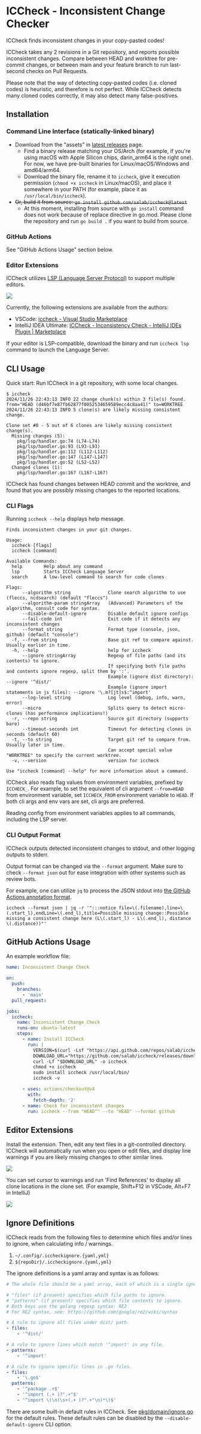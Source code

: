 # ICCheck - Inconsistent Change Checker

ICCheck finds inconsistent changes in your copy-pasted codes!

ICCheck takes any 2 revisions in a Git repository, and reports possible inconsistent changes.
Compare between HEAD and worktree for pre-commit changes, or between main and your feature branch
to run last-second checks on Pull Requests.

Please note that the way of detecting copy-pasted codes (i.e. cloned codes) is heuristic,
and therefore is not perfect.
While ICCheck detects many cloned codes correctly, it may also detect many false-positives.

## Installation

### Command Line Interface (statically-linked binary)

- Download from the "assets" in [latest releases](https://github.com/salab/iccheck/releases) page.
    - Find a binary release matching your OS/Arch (for example, if you're using macOS with Apple Silicon chips, darin_arm64 is the right one). For now, we have pre-built binaries for Linux/macOS/Windows and amd64/arm64.
    - Download the binary file, rename it to `iccheck`, give it execution permission (`chmod +x iccheck` in Linux/macOS), and place it somewhere in your PATH (for example, place it as `/usr/local/bin/iccheck`).
- ~~Or, build it from source: `go install github.com/salab/iccheck@latest`~~
    - At this moment, installing from source with `go install` command does not work because of replace directive in go.mod. Please clone the repository and run `go build .` if you want to build from source.

### GitHub Actions

See "GitHub Actions Usage" section below.

### Editor Extensions

ICCheck utilizes [LSP (Language Server Protocol)](https://microsoft.github.io/language-server-protocol/) to support multiple editors.

![](./docs/editor-warning-example.png)

Currently, the following extensions are available from the authors:

- VSCode: [iccheck - Visual Studio Marketplace](https://marketplace.visualstudio.com/items?itemName=motoki317.iccheck)
- IntelliJ IDEA Ultimate: [ICCheck - Inconsistency Check - IntelliJ IDEs Plugin | Marketplace](https://plugins.jetbrains.com/plugin/24779-iccheck--inconsistency-check)

If your editor is LSP-compatible, download the binary and run `iccheck lsp` command to launch the Language Server.

## CLI Usage

Quick start: Run ICCheck in a git repository, with some local changes.

```plaintext
$ iccheck
2024/11/26 22:43:13 INFO 22 change chunk(s) within 3 file(s) found. from="HEAD (d46bf7e87fb62877f0052534659589ecc4c8aa41)" to=WORKTREE
2024/11/26 22:43:13 INFO 5 clone(s) are likely missing consistent change.

Clone set #0 - 5 out of 6 clones are likely missing consistent change(s).
  Missing changes (5):
    pkg/lsp/handler.go:74 (L74-L74)
    pkg/lsp/handler.go:93 (L93-L93)
    pkg/lsp/handler.go:112 (L112-L112)
    pkg/lsp/handler.go:147 (L147-L147)
    pkg/lsp/handler.go:52 (L52-L52)
  Changed clones (1):
    pkg/lsp/handler.go:167 (L167-L167)
```

ICCheck has found changes between HEAD commit and the worktree, and found that you are possibly
missing changes to the reported locations.

### CLI Flags

Running `iccheck --help` displays help message.

```text
Finds inconsistent changes in your git changes.

Usage:
  iccheck [flags]
  iccheck [command]

Available Commands:
  help        Help about any command
  lsp         Starts ICCheck Language Server
  search      A low-level command to search for code clones

Flags:
      --algorithm string              Clone search algorithm to use (fleccs, ncdsearch) (default "fleccs")
      --algorithm-param stringArray   (Advanced) Parameters of the algorithm, consult code for syntax.
      --disable-default-ignore        Disable default ignore configs
      --fail-code int                 Exit code if it detects any inconsistent changes
      --format string                 Format type (console, json, github) (default "console")
  -f, --from string                   Base git ref to compare against. Usually earlier in time.
  -h, --help                          help for iccheck
      --ignore stringArray            Regexp of file paths (and its contents) to ignore.
                                      If specifying both file paths and contents ignore regexp, split them by ':'.
                                      Example (ignore dist directory): --ignore '^dist/'
                                      Example (ignore import statements in js files): --ignore '\.m?[jt]s$:^import'
      --log-level string              Log level (debug, info, warn, error)
      --micro                         Splits query to detect micro-clones (has performance implications!)
  -r, --repo string                   Source git directory (supports bare)
      --timeout-seconds int           Timeout for detecting clones in seconds (default 60)
  -t, --to string                     Target git ref to compare from. Usually later in time.
                                      Can accept special value "WORKTREE" to specify the current worktree.
  -v, --version                       version for iccheck

Use "iccheck [command] --help" for more information about a command.
```

ICCheck also reads flag values from environment variables, prefixed by `ICCHECK_`.
For example, to set the equivalent of cli argument `--from=HEAD` from environment variable,
set `ICCHECK_FROM` environment variable to `HEAD`.
If both cli args and env vars are set, cli args are preferred.

Reading config from environment variables applies to all commands, including the LSP server.

### CLI Output Format

ICCheck outputs detected inconsistent changes to stdout, and other logging outputs to stderr.

Output format can be changed via the `--format` argument.
Make sure to check `--format json` out for ease integration with other systems such as review bots.

For example, one can utilize `jq` to process the JSON stdout into [the GitHub Actions annotation format](https://docs.github.com/en/actions/using-workflows/workflow-commands-for-github-actions#example-creating-an-annotation-for-an-error).

```shell
iccheck --format json | jq -r '":::notice file=\(.filename),line=\(.start_l),endLine=\(.end_l),title=Possible missing change::Possible missing a consistent change here (L\(.start_l) - L\(.end_l), distance \(.distance))"'
```

## GitHub Actions Usage

An example workflow file:

```yaml
name: Inconsistent Change Check

on:
  push:
    branches:
      - 'main'
  pull_request:

jobs:
  iccheck:
    name: Inconsistent Change Check
    runs-on: ubuntu-latest
    steps:
      - name: Install ICCheck
        run: |
          VERSION=$(curl -Lsf "https://api.github.com/repos/salab/iccheck/releases/latest" | jq -r '.tag_name')
          DOWNLOAD_URL="https://github.com/salab/iccheck/releases/download/$VERSION/iccheck_${VERSION//v/}_linux_amd64"
          curl -Lf "$DOWNLOAD_URL" -o iccheck
          chmod +x iccheck
          sudo install iccheck /usr/local/bin/
          iccheck -v

      - uses: actions/checkout@v4
        with:
          fetch-depth: '2'
      - name: Check for inconsistent changes
        run: iccheck --from "HEAD^" --to "HEAD" --format github
```

## Editor Extensions

Install the extension.
Then, edit any text files in a git-controlled directory.
ICCheck will automatically run when you open or edit files, and display line warnings
if you are likely missing changes to other similar lines.

![](./docs/editor-warning-example.png)

You can set cursor to warnings and run 'Find References' to display all clone
locations in the clone set.
(For example, Shift+F12 in VSCode, Alt+F7 in IntelliJ)

![](./docs/find-references.png)

## Ignore Definitions

ICCheck reads from the following files to determine which files and/or lines to ignore,
when calculating info / warnings.

1. `~/.config/.iccheckignore.{yaml,yml}`
2. `${repoDir}/.iccheckignore.{yaml,yml}`

The ignore definitions is a yaml array and syntax is as follows:

```yaml
# The whole file should be a yaml array, each of which is a single ignore definition rule.

# "files" (if present) specifies which file paths to ignore.
# "patterns" (if present) specifies which file contents to ignore.
# Both keys use the golang regexp syntax: RE2
# For RE2 syntax, see: https://github.com/google/re2/wiki/syntax

# A rule to ignore all files under dist/ path.
- files:
    - '^dist/'

# A rule to ignore lines which match '^import' in any file.
- patterns:
    - '^import'

# A rule to ignore specific lines in .go files.
- files:
    - '\.go$'
  patterns:
    - '^package .+$'
    - '^import (.+ )?".+"$'
    - '^import \(\n(\s+(.+ )?".+"\n)*\)$'
```

There are some built-in default rules in ICCheck.
See [pkg/domain/ignore.go](./pkg/domain/ignore.go) for the default rules.
These default rules can be disabled by the `--disable-default-ignore` CLI option.

